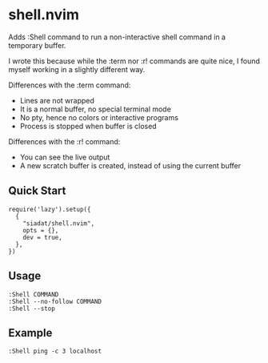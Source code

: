 # shell.nvim

Adds :Shell command to run a non-interactive shell command in a temporary buffer.

I wrote this because while the :term nor :r! commands are quite nice, I found myself working in a slightly different way.

Differences with the :term command:
- Lines are not wrapped
- It is a normal buffer, no special terminal mode
- No pty, hence no colors or interactive programs
- Process is stopped when buffer is closed

Differences with the :r! command:
- You can see the live output
- A new scratch buffer is created, instead of using the current buffer

## Quick Start

```
require('lazy').setup({
  {
    "siadat/shell.nvim",
    opts = {},
    dev = true,
  },
})
```

## Usage
```
:Shell COMMAND
:Shell --no-follow COMMAND
:Shell --stop
```

## Example
```
:Shell ping -c 3 localhost
```
